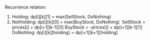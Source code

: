 Recurrence relation:
1. Holding: dp[i][k][1] = max(SellStock, DoNothing)
2. NotHolding: dp[i][k][0] = max(BuyStock, DoNothing)
​
SellStock = prices[i] + dp[i+1][k-1][0]
BuyStock = -prices[i] + dp[i+1][k-1][1]
DoNohting: dp[i][k][holding] = dp[i+1][k+1][holding]